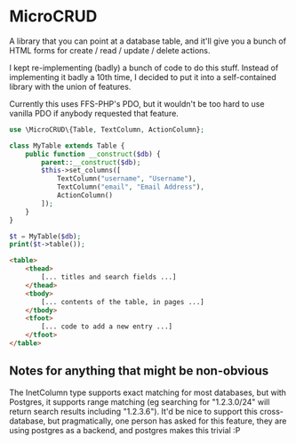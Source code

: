 MicroCRUD
=========
A library that you can point at a database table, and it'll give you a bunch
of HTML forms for create / read / update / delete actions.

I kept re-implementing (badly) a bunch of code to do this stuff. Instead of
implementing it badly a 10th time, I decided to put it into a self-contained
library with the union of features.

Currently this uses FFS-PHP's PDO, but it wouldn't be too hard to use vanilla
PDO if anybody requested that feature.

```php
use \MicroCRUD\{Table, TextColumn, ActionColumn};

class MyTable extends Table {
    public function __construct($db) {
        parent::__construct($db);
        $this->set_columns([
            TextColumn("username", "Username"),
            TextColumn("email", "Email Address"),
            ActionColumn()
        ]);
    }
}

$t = MyTable($db);
print($t->table());
```

```html
<table>
	<thead>
		[... titles and search fields ...]
	</thead>
	<tbody>
		[... contents of the table, in pages ...]
	</tbody>
	<tfoot>
		[... code to add a new entry ...]
	</tfoot>
</table>
```

Notes for anything that might be non-obvious
--------------------------------------------
The InetColumn type supports exact matching for most databases, but with
Postgres, it supports range matching (eg searching for "1.2.3.0/24" will
return search results including "1.2.3.6"). It'd be nice to support this
cross-database, but pragmatically, one person has asked for this feature,
they are using postgres as a backend, and postgres makes this trivial :P
